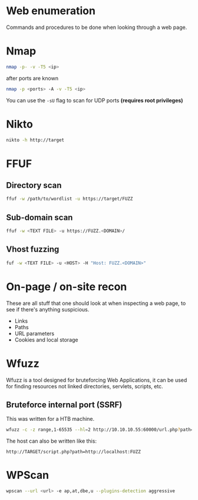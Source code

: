# Web enumeration
Commands and procedures to be done when looking through a web page.


# Nmap   
```bash
nmap -p- -v -T5 <ip>
```    
after ports are known    
```bash
nmap -p <ports> -A -v -T5 <ip>
```    
You can use the `-sU` flag to scan for UDP ports **(requires root privileges)**


# Nikto  
```bash
nikto -h http://target
```

# FFUF
   
## Directory scan
```bash
ffuf -w /path/to/wordlist -u https://target/FUZZ
```

## Sub-domain scan
```bash
ffuf -w <TEXT FILE> -u https://FUZZ.<DOMAIN>/
```

## Vhost fuzzing
```bash
fuf -w <TEXT FILE> -u <HOST> -H "Host: FUZZ.<DOMAIN>"
```


# On-page / on-site recon
These are all stuff that one should look at when inspecting a web page, to see if there's anything suspicious.
- Links
- Paths
- URL parameters
- Cookies and local storage


# Wfuzz
Wfuzz is a tool designed for bruteforcing Web Applications, it can be used for finding resources not linked directories, servlets, scripts, etc.

## Bruteforce internal port (SSRF)
This was written for a HTB machine.
```bash
wfuzz -c -z range,1-65535 --hl=2 http://10.10.10.55:60000/url.php?path=http://localhost:FUZZ
```
The host can also be written like this:
```
http://TARGET/script.php?path=http://localhost:FUZZ
```

# WPScan    
```bash
wpscan --url <url> -e ap,at,dbe,u --plugins-detection aggressive
```
